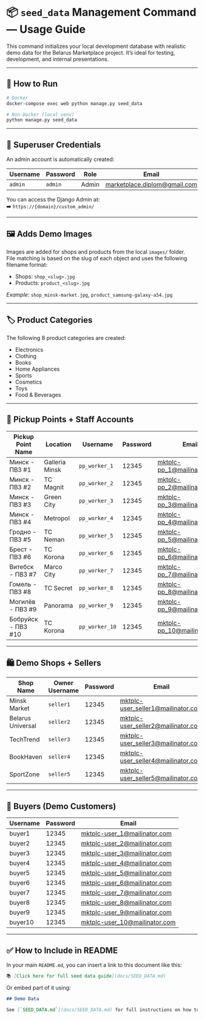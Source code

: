 # 📦 `seed_data` Management Command — Usage Guide

This command initializes your local development database with realistic demo data for the Belarus Marketplace project. It’s ideal for testing, development, and internal presentations.

---

## 🚀 How to Run

```bash
# Docker
docker-compose exec web python manage.py seed_data

# Non-Docker (local venv)
python manage.py seed_data
```

---

## 🔐 Superuser Credentials

An admin account is automatically created:

| Username | Password | Role  | Email                           |
|----------|----------|-------|---------------------------------|
| `admin`  | `admin`  | Admin | marketplace.diplom@gmail.com    |

You can access the Django Admin at:  
➡️ `https://{domain}/custom_admin/`

---

## 🖼️ Adds Demo Images

Images are added for shops and products from the local `images/` folder.  
File matching is based on the slug of each object and uses the following filename format:

- Shops: `shop_<slug>.jpg`  
- Products: `product_<slug>.jpg`  

_Example_: `shop_minsk-market.jpg`, `product_samsung-galaxy-a54.jpg`

---

## 🏷️ Product Categories

The following 8 product categories are created:

- Electronics  
- Clothing  
- Books  
- Home Appliances  
- Sports  
- Cosmetics  
- Toys  
- Food & Beverages  

---

## 🏪 Pickup Points + Staff Accounts

| Pickup Point Name     | Location       | Username       | Password | Email                           |
|-----------------------|----------------|----------------|----------|----------------------------------|
| Минск - ПВЗ #1        | Galleria Minsk | `pp_worker_1`  | 12345    | mktplc-pp_1@mailinator.com       |
| Минск - ПВЗ #2        | TC Magnit      | `pp_worker_2`  | 12345    | mktplc-pp_2@mailinator.com       |
| Минск - ПВЗ #3        | Green City     | `pp_worker_3`  | 12345    | mktplc-pp_3@mailinator.com       |
| Минск - ПВЗ #4        | Metropol       | `pp_worker_4`  | 12345    | mktplc-pp_4@mailinator.com       |
| Гродно - ПВЗ #5       | TC Neman       | `pp_worker_5`  | 12345    | mktplc-pp_5@mailinator.com       |
| Брест - ПВЗ #6        | TC Korona      | `pp_worker_6`  | 12345    | mktplc-pp_6@mailinator.com       |
| Витебск - ПВЗ #7      | Marco City     | `pp_worker_7`  | 12345    | mktplc-pp_7@mailinator.com       |
| Гомель - ПВЗ #8       | TC Secret      | `pp_worker_8`  | 12345    | mktplc-pp_8@mailinator.com       |
| Могилёв - ПВЗ #9      | Panorama       | `pp_worker_9`  | 12345    | mktplc-pp_9@mailinator.com       |
| Бобруйск - ПВЗ #10    | TC Korona      | `pp_worker_10` | 12345    | mktplc-pp_10@mailinator.com      |

---

## 🛍️ Demo Shops + Sellers

| Shop Name         | Owner Username | Password | Email                                 | Slug              |
|-------------------|----------------|----------|----------------------------------------|-------------------|
| Minsk Market      | `seller1`      | 12345    | mktplc-user_seller1@mailinator.com     | `minsk-market`    |
| Belarus Universal | `seller2`      | 12345    | mktplc-user_seller2@mailinator.com     | `belarus-universal`|
| TechTrend         | `seller3`      | 12345    | mktplc-user_seller3@mailinator.com     | `techtrend`       |
| BookHaven         | `seller4`      | 12345    | mktplc-user_seller4@mailinator.com     | `bookhaven`       |
| SportZone         | `seller5`      | 12345    | mktplc-user_seller5@mailinator.com     | `sportzone`       |

---

## 👤 Buyers (Demo Customers)

| Username | Password | Email                             |
|----------|----------|------------------------------------|
| buyer1   | 12345    | mktplc-user_1@mailinator.com       |
| buyer2   | 12345    | mktplc-user_2@mailinator.com       |
| buyer3   | 12345    | mktplc-user_3@mailinator.com       |
| buyer4   | 12345    | mktplc-user_4@mailinator.com       |
| buyer5   | 12345    | mktplc-user_5@mailinator.com       |
| buyer6   | 12345    | mktplc-user_6@mailinator.com       |
| buyer7   | 12345    | mktplc-user_7@mailinator.com       |
| buyer8   | 12345    | mktplc-user_8@mailinator.com       |
| buyer9   | 12345    | mktplc-user_9@mailinator.com       |
| buyer10  | 12345    | mktplc-user_10@mailinator.com      |

---

## ✅ How to Include in README

In your main `README.md`, you can insert a link to this document like this:

```markdown
📚 [Click here for full seed data guide](docs/SEED_DATA.md)
```

Or embed part of it using:

```markdown
## Demo Data

See [`SEED_DATA.md`](docs/SEED_DATA.md) for full instructions on how to populate the development database with test users, shops, orders, etc.
```
